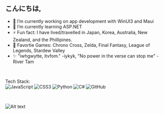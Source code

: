 ## こんにちは,

- 🔭 I’m currently working on app development with WinUI3 and Maui
- 🌱 I’m currently learning ASP.NET
- ⚡ Fun fact: I have lived/travelled in Japan, Korea, Australia, New Zealand, and the Phillipines.
- 💞️ Favortie Games: Chrono Cross, Zelda, Final Fantasy, League of Legends, Stardew Valley
- ✨ "iwhgwytte, itvfom." -iykyk, "No power in the verse can stop me" -River Tam

<br>

Tech Stack:
<br>
![JavaScript](https://img.shields.io/badge/javascript-%23323330.svg?style=for-the-badge&logo=javascript&logoColor=%23F7DF1E) ![CSS3](https://img.shields.io/badge/css3-%231572B6.svg?style=for-the-badge&logo=css3&logoColor=white) ![Python](https://img.shields.io/badge/python-3670A0?style=for-the-badge&logo=python&logoColor=ffdd54) ![C#](https://img.shields.io/badge/c%23-%23239120.svg?style=for-the-badge&logo=csharp&logoColor=white) ![GitHub](https://img.shields.io/badge/github-%23121011.svg?style=for-the-badge&logo=github&logoColor=white)

<br>

![Alt text](https://spotify-recently-played-readme.vercel.app/api?user=22vjbo3qfflrsxontchtp22iq)

<!-- NOT WORKING :( ![ecole1rllco's Streak](https://github-readme-streak-stats.herokuapp.com/?user=ecole1rllco&theme=chartreuse-dark&hide_border=true)-->

<!--
**ecole1rllco/ecole1rllco** is a ✨ _special_ ✨ repository because its `README.md` (this file) appears on your GitHub profile.

Here are some ideas to get you started:


- 👯 I’m looking to collaborate on ...
- 🤔 I’m looking for help with ...
- 💬 Ask me about ...
- 📫 How to reach me: ...
- 😄 Pronouns: 
- ⚡ Fun fact: ...
-->
